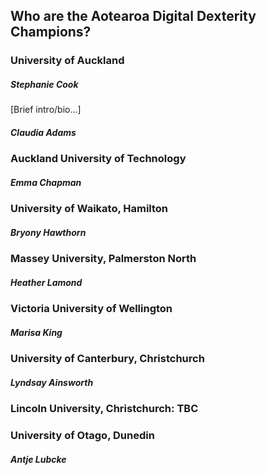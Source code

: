 ## Who are the Aotearoa Digital Dexterity Champions?

### University of Auckland 
##### Stephanie Cook 
[Brief intro/bio...]
##### Claudia Adams

### Auckland University of Technology
##### Emma Chapman

### University of Waikato, Hamilton
##### Bryony Hawthorn

### Massey University, Palmerston North
##### Heather Lamond

### Victoria University of Wellington
##### Marisa King

### University of Canterbury, Christchurch
##### Lyndsay Ainsworth 

### Lincoln University, Christchurch: TBC

### University of Otago, Dunedin 
##### Antje Lubcke
